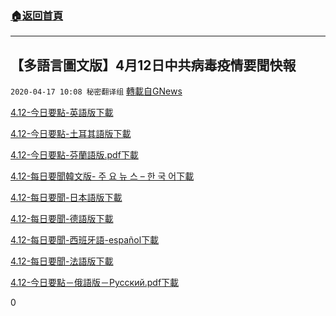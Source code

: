 ###  [:house:返回首頁](https://github.com/ourhimalayas/txt)
---

## 【多語言圖文版】4月12日中共病毒疫情要聞快報
`2020-04-17 10:08 秘密翻译组` [轉載自GNews](https://gnews.org/zh-hant/175414/)

[4.12-今日要點-英語版](https://s3.amazonaws.com/gnews-media-offload/wp-content/uploads/2020/04/17095536/4.12-%E4%BB%8A%E6%97%A5%E8%A6%81%E7%82%B9-%E8%8B%B1%E8%AF%AD%E7%89%88.pdf)[下載](https://s3.amazonaws.com/gnews-media-offload/wp-content/uploads/2020/04/17095536/4.12-%E4%BB%8A%E6%97%A5%E8%A6%81%E7%82%B9-%E8%8B%B1%E8%AF%AD%E7%89%88.pdf)

[4.12-今日要點-土耳其語版](https://s3.amazonaws.com/gnews-media-offload/wp-content/uploads/2020/04/17100510/4.12-%E4%BB%8A%E6%97%A5%E8%A6%81%E9%BB%9E-%E5%9C%9F%E8%80%B3%E5%85%B6%E8%AA%9E%E7%89%88.pdf)[下載](https://s3.amazonaws.com/gnews-media-offload/wp-content/uploads/2020/04/17100510/4.12-%E4%BB%8A%E6%97%A5%E8%A6%81%E9%BB%9E-%E5%9C%9F%E8%80%B3%E5%85%B6%E8%AA%9E%E7%89%88.pdf)

[4.12-今日要點-芬蘭語版.pdf](https://s3.amazonaws.com/gnews-media-offload/wp-content/uploads/2020/04/17100535/4.12-%E4%BB%8A%E6%97%A5%E8%A6%81%E9%BB%9E-%E8%8A%AC%E8%98%AD%E8%AA%9E%E7%89%88.pdf.pdf)[下載](https://s3.amazonaws.com/gnews-media-offload/wp-content/uploads/2020/04/17100535/4.12-%E4%BB%8A%E6%97%A5%E8%A6%81%E9%BB%9E-%E8%8A%AC%E8%98%AD%E8%AA%9E%E7%89%88.pdf.pdf)

[4.12-每日要聞韓文版- 주 요 뉴 스 – 한 국 어](https://s3.amazonaws.com/gnews-media-offload/wp-content/uploads/2020/04/17095730/4.12-%E6%AF%8F%E6%97%A5%E8%A6%81%E8%81%9E%E9%9F%93%E6%96%87%E7%89%88-%EC%A3%BC%EC%9A%94%EB%89%B4%EC%8A%A4-%ED%95%9C%EA%B5%AD%EC%96%B4.pdf)[下載](https://s3.amazonaws.com/gnews-media-offload/wp-content/uploads/2020/04/17095730/4.12-%E6%AF%8F%E6%97%A5%E8%A6%81%E8%81%9E%E9%9F%93%E6%96%87%E7%89%88-%EC%A3%BC%EC%9A%94%EB%89%B4%EC%8A%A4-%ED%95%9C%EA%B5%AD%EC%96%B4.pdf)

[4.12-每日要聞-日本語版](https://s3.amazonaws.com/gnews-media-offload/wp-content/uploads/2020/04/17095754/4.12-%E6%AF%8F%E6%97%A5%E8%A6%81%E9%97%BB-%E6%97%A5%E6%9C%AC%E8%AA%9E%E7%89%88.pdf)[下載](https://s3.amazonaws.com/gnews-media-offload/wp-content/uploads/2020/04/17095754/4.12-%E6%AF%8F%E6%97%A5%E8%A6%81%E9%97%BB-%E6%97%A5%E6%9C%AC%E8%AA%9E%E7%89%88.pdf)

[4.12-每日要聞-德語版](https://s3.amazonaws.com/gnews-media-offload/wp-content/uploads/2020/04/17095815/4.12-%E6%AF%8F%E6%97%A5%E8%A6%81%E9%BB%9E-%E5%BE%B7%E8%AA%9E%E7%89%88.pdf)[下載](https://s3.amazonaws.com/gnews-media-offload/wp-content/uploads/2020/04/17095815/4.12-%E6%AF%8F%E6%97%A5%E8%A6%81%E9%BB%9E-%E5%BE%B7%E8%AA%9E%E7%89%88.pdf)

[4.12-每日要聞-西班牙語-español](https://s3.amazonaws.com/gnews-media-offload/wp-content/uploads/2020/04/17095810/4.12-%E6%AF%8F%E6%97%A5%E8%A6%81%E9%BB%9E-%E8%A5%BF%E7%8F%AD%E7%89%99%E8%AA%9E-espan%CC%83ol.pdf)[下載](https://s3.amazonaws.com/gnews-media-offload/wp-content/uploads/2020/04/17095810/4.12-%E6%AF%8F%E6%97%A5%E8%A6%81%E9%BB%9E-%E8%A5%BF%E7%8F%AD%E7%89%99%E8%AA%9E-espan%CC%83ol.pdf)

[4.12-每日要聞-法語版](https://s3.amazonaws.com/gnews-media-offload/wp-content/uploads/2020/04/17095852/4.12-%E6%B3%95%E8%AF%AD.pdf)[下載](https://s3.amazonaws.com/gnews-media-offload/wp-content/uploads/2020/04/17095852/4.12-%E6%B3%95%E8%AF%AD.pdf)

[4.12-今日要點－俄語版－Русский.pdf](https://s3.amazonaws.com/gnews-media-offload/wp-content/uploads/2020/04/17095846/4.12-%E4%BB%8A%E6%97%A5%E8%A6%81%E7%82%B9%EF%BC%8D%E4%BF%84%E8%AF%AD%E7%89%88%EF%BC%8D%D0%A0%D1%83%D1%81%D1%81%D0%BA%D0%B8%D0%B8%CC%86.pdf.pdf)[下載](https://s3.amazonaws.com/gnews-media-offload/wp-content/uploads/2020/04/17095846/4.12-%E4%BB%8A%E6%97%A5%E8%A6%81%E7%82%B9%EF%BC%8D%E4%BF%84%E8%AF%AD%E7%89%88%EF%BC%8D%D0%A0%D1%83%D1%81%D1%81%D0%BA%D0%B8%D0%B8%CC%86.pdf.pdf)



0
